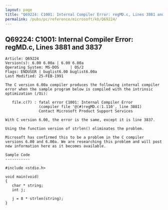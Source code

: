 ```yaml
---
layout: page
title: "Q69224: C1001: Internal Compiler Error: regMD.c, Lines 3881 and 3837"
permalink: /pubs/pc/reference/microsoft/kb/Q69224/
---
```


## Q69224: C1001: Internal Compiler Error: regMD.c, Lines 3881 and 3837

	Article: Q69224
	Version(s): 6.00 6.00a | 6.00 6.00a
	Operating System: MS-DOS     | OS/2
	Flags: ENDUSER | buglist6.00 buglist6.00a
	Last Modified: 25-FEB-1991
	
	The C version 6.00a compiler produces the following internal compiler
	error when the sample program below is compiled with the intrinsic
	optimization (/Oi):
	
	   file.c(7) : fatal error C1001: Internal Compiler Error
	               (compiler file '@(#)regMD.c:1.110', line 3881)
	               Contact Microsoft Product Support Services
	
	With C version 6.00, the error is the same, except it is line 3837.
	
	Using the function version of strlen() eliminates the problem.
	
	Microsoft has confirmed this to be a problem in the C compiler
	versions 6.00 and 6.00a. We are researching this problem and will post
	new information here as it becomes available.
	
	Sample Code
	-----------
	
	#include <stdio.h>
	
	void main(void)
	{
	   char * string;
	   int j;
	
	   j = 8 * strlen(string);
	}
